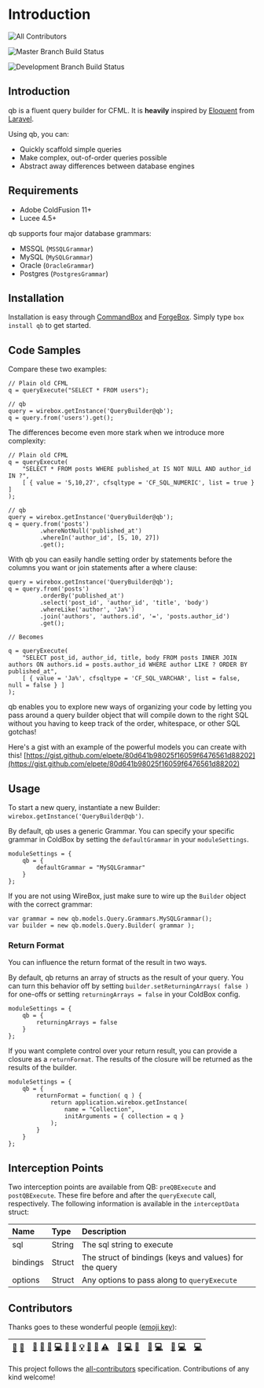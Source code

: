 # Introduction

![All Contributors](https://img.shields.io/badge/all_contributors-6-orange.svg?style=flat-square)

>

![Master Branch Build Status](https://img.shields.io/travis/coldbox-modules/qb/master.svg?style=flat-square&label=master)

![Development Branch Build Status](https://img.shields.io/travis/coldbox-modules/qb/development.svg?style=flat-square&label=development)

## Introduction

qb is a fluent query builder for CFML. It is **heavily** inspired by [Eloquent](https://laravel.com/docs/5.3/eloquent) from [Laravel](https://laravel.com/).

Using qb, you can:

* Quickly scaffold simple queries
* Make complex, out-of-order queries possible
* Abstract away differences between database engines

## Requirements

* Adobe ColdFusion 11+
* Lucee 4.5+

qb supports four major database grammars:

* MSSQL \(`MSSQLGrammar`\)
* MySQL \(`MySQLGrammar`\)
* Oracle \(`OracleGrammar`\)
* Postgres \(`PostgresGrammar`\)

## Installation

Installation is easy through [CommandBox](https://www.ortussolutions.com/products/commandbox) and [ForgeBox](https://www.coldbox.org/forgebox). Simply type `box install qb` to get started.

## Code Samples

Compare these two examples:

```text
// Plain old CFML
q = queryExecute("SELECT * FROM users");

// qb
query = wirebox.getInstance('QueryBuilder@qb');
q = query.from('users').get();
```

The differences become even more stark when we introduce more complexity:

```text
// Plain old CFML
q = queryExecute(
    "SELECT * FROM posts WHERE published_at IS NOT NULL AND author_id IN ?",
    [ { value = '5,10,27', cfsqltype = 'CF_SQL_NUMERIC', list = true } ]
);

// qb
query = wirebox.getInstance('QueryBuilder@qb');
q = query.from('posts')
         .whereNotNull('published_at')
         .whereIn('author_id', [5, 10, 27])
         .get();
```

With qb you can easily handle setting order by statements before the columns you want or join statements after a where clause:

```text
query = wirebox.getInstance('QueryBuilder@qb');
q = query.from('posts')
         .orderBy('published_at')
         .select('post_id', 'author_id', 'title', 'body')
         .whereLike('author', 'Ja%')
         .join('authors', 'authors.id', '=', 'posts.author_id')
         .get();

// Becomes

q = queryExecute(
    "SELECT post_id, author_id, title, body FROM posts INNER JOIN authors ON authors.id = posts.author_id WHERE author LIKE ? ORDER BY published_at",
    [ { value = 'Ja%', cfsqltype = 'CF_SQL_VARCHAR', list = false, null = false } ]
);
```

qb enables you to explore new ways of organizing your code by letting you pass around a query builder object that will compile down to the right SQL without you having to keep track of the order, whitespace, or other SQL gotchas!

Here's a gist with an example of the powerful models you can create with this! [https://gist.github.com/elpete/80d641b98025f16059f6476561d88202](https://gist.github.com/elpete/80d641b98025f16059f6476561d88202)

## Usage

To start a new query, instantiate a new Builder: `wirebox.getInstance('QueryBuilder@qb')`.

By default, qb uses a generic Grammar. You can specify your specific grammar in ColdBox by setting the `defaultGrammar` in your `moduleSettings`.

```text
moduleSettings = {
    qb = {
        defaultGrammar = "MySQLGrammar"
    }
};
```

If you are not using WireBox, just make sure to wire up the `Builder` object with the correct grammar:

```text
var grammar = new qb.models.Query.Grammars.MySQLGrammar();
var builder = new qb.models.Query.Builder( grammar );
```

### Return Format

You can influence the return format of the result in two ways.

By default, qb returns an array of structs as the result of your query. You can turn this behavior off by setting `builder.setReturningArrays( false )` for one-offs or setting `returningArrays = false` in your ColdBox config.

```text
moduleSettings = {
    qb = {
        returningArrays = false
    }
};
```

If you want complete control over your return result, you can provide a closure as a `returnFormat`. The results of the closure will be returned as the results of the builder.

```text
moduleSettings = {
    qb = {
        returnFormat = function( q ) {
            return application.wirebox.getInstance(
                name = "Collection",
                initArguments = { collection = q }
            );
        }
    }
};
```

## Interception Points

Two interception points are available from QB: `preQBExecute` and `postQBExecute`. These fire before and after the `queryExecute` call, respectively. The following information is available in the `interceptData` struct:

| Name | Type | Description |
| :--- | :--- | :--- |
| sql | String | The sql string to execute |
| bindings | Struct | The struct of bindings \(keys and values\) for the query |
| options | Struct | Any options to pass along to `queryExecute` |

## Contributors

Thanks goes to these wonderful people \([emoji key](https://github.com/kentcdodds/all-contributors#emoji-key)\):

|  [📝]() [📖](https://github.com/elpete/qb-docs/commits?author=tonyjunkes) |  [💬]() [📝]() [🐛](https://github.com/elpete/qb-docs/issues?q=author%3Aelpete) [💻](https://github.com/elpete/qb-docs/commits?author=elpete) [🎨]() [📖](https://github.com/elpete/qb-docs/commits?author=elpete) [💡]() [👀]() [📢]() [⚠️](https://github.com/elpete/qb-docs/commits?author=elpete) |  [🐛](https://github.com/elpete/qb-docs/issues?q=author%3ABluewaterSolutions) [💻](https://github.com/elpete/qb-docs/commits?author=BluewaterSolutions) [📖](https://github.com/elpete/qb-docs/commits?author=BluewaterSolutions) |  [🐛](https://github.com/elpete/qb-docs/issues?q=author%3Amurphydan) [💻](https://github.com/elpete/qb-docs/commits?author=murphydan) |  [💬]() [💻](https://github.com/elpete/qb-docs/commits?author=aliaspooryorik) |  [💻](https://github.com/elpete/qb-docs/commits?author=timmaybrown) |
| :--- | :--- | :--- | :--- | :--- | :--- |


This project follows the [all-contributors](https://github.com/kentcdodds/all-contributors) specification. Contributions of any kind welcome!

